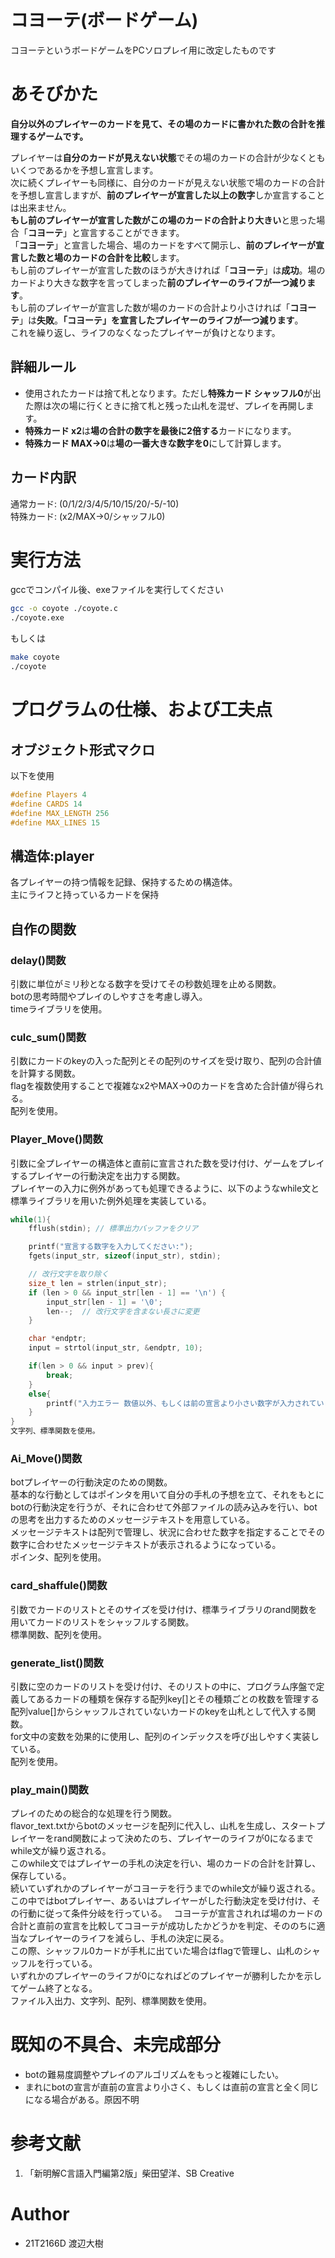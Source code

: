 # コヨーテ(ボードゲーム)

コヨーテというボードゲームをPCソロプレイ用に改定したものです

# あそびかた

**自分以外のプレイヤーのカードを見て、その場のカードに書かれた数の合計を推理するゲームです。**

プレイヤーは**自分のカードが見えない状態**でその場のカードの合計が少なくともいくつであるかを予想し宣言します。  
次に続くプレイヤーも同様に、自分のカードが見えない状態で場のカードの合計を予想し宣言しますが、**前のプレイヤーが宣言した以上の数字**しか宣言することは出来ません。  
**もし前のプレイヤーが宣言した数がこの場のカードの合計より大きい**と思った場合「**コヨーテ**」と宣言することができます。  
「**コヨーテ**」と宣言した場合、場のカードをすべて開示し、**前のプレイヤーが宣言した数と場のカードの合計を比較**します。  
もし前のプレイヤーが宣言した数のほうが大きければ「**コヨーテ**」は**成功**。場のカードより大きな数字を言ってしまった**前のプレイヤーのライフが一つ減ります**。   
もし前のプレイヤーが宣言した数が場のカードの合計より小さければ「**コヨーテ**」は**失敗**。**「コヨーテ」を宣言したプレイヤーのライフが一つ減ります**。  
これを繰り返し、ライフのなくなったプレイヤーが負けとなります。

## 詳細ルール

* 使用されたカードは捨て札となります。ただし**特殊カード シャッフル0**が出た際は次の場に行くときに捨て札と残った山札を混ぜ、プレイを再開します。  
* **特殊カード x2**は**場の合計の数字を最後に2倍する**カードになります。  
* **特殊カード MAX->0**は**場の一番大きな数字を0**にして計算します。

## カード内訳

通常カード: (0/1/2/3/4/5/10/15/20/-5/-10)  
特殊カード: (x2/MAX->0/シャッフル0)

# 実行方法

gccでコンパイル後、exeファイルを実行してください
```bash
gcc -o coyote ./coyote.c
./coyote.exe
```
もしくは
```bash
make coyote
./coyote
```

# プログラムの仕様、および工夫点

## オブジェクト形式マクロ
以下を使用
```c
#define Players 4
#define CARDS 14
#define MAX_LENGTH 256
#define MAX_LINES 15
```

## 構造体:player
各プレイヤーの持つ情報を記録、保持するための構造体。  
主にライフと持っているカードを保持

## 自作の関数

### delay()関数
引数に単位がミリ秒となる数字を受けてその秒数処理を止める関数。  
botの思考時間やプレイのしやすさを考慮し導入。  
timeライブラリを使用。

### culc_sum()関数
引数にカードのkeyの入った配列とその配列のサイズを受け取り、配列の合計値を計算する関数。  
flagを複数使用することで複雑なx2やMAX->0のカードを含めた合計値が得られる。  
配列を使用。

### Player_Move()関数
引数に全プレイヤーの構造体と直前に宣言された数を受け付け、ゲームをプレイするプレイヤーの行動決定を出力する関数。  
プレイヤーの入力に例外があっても処理できるように、以下のようなwhile文と標準ライブラリを用いた例外処理を実装している。   
```c
while(1){
    fflush(stdin); // 標準出力バッファをクリア

    printf("宣言する数字を入力してください:");
    fgets(input_str, sizeof(input_str), stdin);

    // 改行文字を取り除く
    size_t len = strlen(input_str);
    if (len > 0 && input_str[len - 1] == '\n') {
        input_str[len - 1] = '\0';
        len--;  // 改行文字を含まない長さに変更
    }

    char *endptr;
    input = strtol(input_str, &endptr, 10);

    if(len > 0 && input > prev){
        break;
    }
    else{
        printf("入力エラー 数値以外、もしくは前の宣言より小さい数字が入力されています。\n");
    }
}
文字列、標準関数を使用。
```

### Ai_Move()関数
botプレイヤーの行動決定のための関数。  
基本的な行動としてはポインタを用いて自分の手札の予想を立て、それをもとにbotの行動決定を行うが、それに合わせて外部ファイルの読み込みを行い、botの思考を出力するためのメッセージテキストを用意している。  
メッセージテキストは配列で管理し、状況に合わせた数字を指定することでその数字に合わせたメッセージテキストが表示されるようになっている。  
ポインタ、配列を使用。

### card_shaffule()関数
引数でカードのリストとそのサイズを受け付け、標準ライブラリのrand関数を用いてカードのリストをシャッフルする関数。  
標準関数、配列を使用。

### generate_list()関数
引数に空のカードのリストを受け付け、そのリストの中に、プログラム序盤で定義してあるカードの種類を保存する配列key[]とその種類ごとの枚数を管理する配列value[]からシャッフルされていないカードのkeyを山札として代入する関数。  
for文中の変数を効果的に使用し、配列のインデックスを呼び出しやすく実装している。  
配列を使用。

### play_main()関数
プレイのための総合的な処理を行う関数。  
flavor_text.txtからbotのメッセージを配列に代入し、山札を生成し、スタートプレイヤーをrand関数によって決めたのち、プレイヤーのライフが0になるまでwhile文が繰り返される。  
このwhile文ではプレイヤーの手札の決定を行い、場のカードの合計を計算し、保存している。  
続いていずれかのプレイヤーがコヨーテを行うまでのwhile文が繰り返される。  
この中ではbotプレイヤー、あるいはプレイヤーがした行動決定を受け付け、その行動に従って条件分岐を行っている。　
コヨーテが宣言されれば場のカードの合計と直前の宣言を比較してコヨーテが成功したかどうかを判定、そののちに適当なプレイヤーのライフを減らし、手札の決定に戻る。  
この際、シャッフル0カードが手札に出ていた場合はflagで管理し、山札のシャッフルを行っている。  
いずれかのプレイヤーのライフが0になればどのプレイヤーが勝利したかを示してゲーム終了となる。  
ファイル入出力、文字列、配列、標準関数を使用。

# 既知の不具合、未完成部分
* botの難易度調整やプレイのアルゴリズムをもっと複雑にしたい。
* まれにbotの宣言が直前の宣言より小さく、もしくは直前の宣言と全く同じになる場合がある。原因不明

# 参考文献
1. 「新明解C言語入門編第2版」柴田望洋、SB Creative


# Author

* 21T2166D 渡辺大樹
